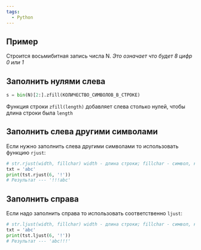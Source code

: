 ```yaml
---
tags:
  - Python
---
```

## Пример 

Строится восьмибитная запись числа N. *Это означает что будет 8 цифр 0 или 1*

## Заполнить нулями слева

```python
s = bin(N)[2:].zfill(КОЛИЧЕСТВО_СИМВОЛОВ_В_СТРОКЕ)
```
Функция строки `zfill(length)` добавляет слева столько нулей, чтобы длина строки была `length`

## Заполнить слева другими символами

Если нужно заполнить слева другими символами то использовать функцию `rjust`:
```python
# str.rjust(width, fillchar) width - длина строки; fillchar - символ, которым заполнять
txt = 'abc'
print(tst.rjust(6, '!')) 
# Результат --- '!!!abc'
```
## Заполнить справа

Если надо заполнить справа то использовать соответственно `ljust`:
```python
# str.ljust(width, fillchar) width - длина строки; fillchar - символ, которым заполнять
txt = 'abc'
print(tst.ljust(6, '!')) 
# Результат --- 'abc!!!'
```